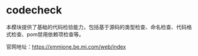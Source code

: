 # codecheck

本模块提供了基础的代码检验能力，包括基于源码的类型检查、命名检查、代码格式检查、pom禁用依赖项检查等。

官网地址：https://xmmione.be.mi.com/web/index

